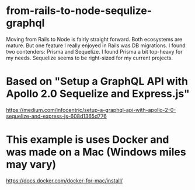 # from-rails-to-node-sequlize-graphql
Moving from Rails to Node is fairly straight forward. Both ecosystems are mature. But one feature I really enjoyed in Rails was DB migrations. I found two contenders: Prisma and Sequelize. I found Prisma a bit top-heavy for my needs. Sequelize seems to be right-sized for my current projects.

# Based on "Setup a GraphQL API with Apollo 2.0 Sequelize and Express.js"

https://medium.com/infocentric/setup-a-graphql-api-with-apollo-2-0-sequelize-and-express-js-608d1365d776

# This example is uses Docker and was made on a Mac (Windows miles may vary)

https://docs.docker.com/docker-for-mac/install/
